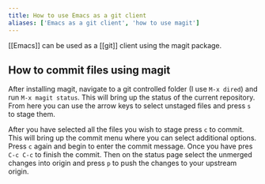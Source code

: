 ```yaml
---
title: How to use Emacs as a git client
aliases: ['Emacs as a git client', 'how to use magit']
---
```


[[Emacs]] can be used as a [[git]] client using the magit package. 

## How to commit files using magit
After installing magit, navigate to a git controlled folder (I use `M-x dired`) and run `M-x magit status`. This will bring up the status of the current repository. From here you can use the arrow keys to select unstaged files and press `s` to stage them. 

After you have selected all the files you wish to stage press `c` to commit. This will bring up the commit menu where you can select additional options. Press `c` again and begin to enter the commit message. Once you have pres `C-c C-c` to finish the commit. Then on the status page select the unmerged changes into origin and press `p` to push the changes to your upstream origin.


